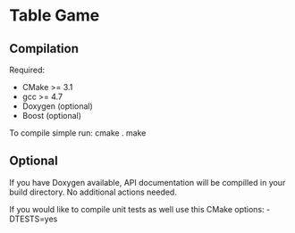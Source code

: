Table Game
==========

Compilation
-----------

Required:
* CMake >= 3.1 
* gcc >= 4.7
* Doxygen (optional)
* Boost (optional)

To compile simple run:
    cmake .
    make

Optional
--------

If you have Doxygen available, API documentation will be compilled in your build directory.
No additional actions needed.

If you would like to compile unit tests as well use this CMake options:
    -DTESTS=yes
